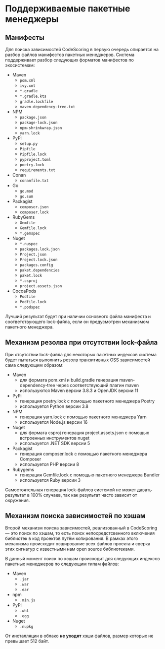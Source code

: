# Поддерживаемые пакетные менеджеры

## Манифесты

Для поиска зависимостей CodeScoring в первую очередь опирается на разбор файлов манифестов пакетных менеджеров. Система поддерживает разбор следующих форматов манифестов по экосистемам:


- Maven
    + `pom.xml`
    + `ivy.xml`
    + `*.gradle`
    + `*.gradle.kts`
    + `gradle.lockfile`
    + `maven-dependency-tree.txt`
- NPM
    + `package.json`
    + `package-lock.json`
    + `npm-shrinkwrap.json`
    + `yarn.lock`
- PyPI
    + `setup.py`
    + `Pipfile`
    + `Pipfile.lock`
    + `pyproject.toml`
    + `poetry.lock`
    + `requirements.txt`
- Conan
    + `conanfile.txt`
- Go
    + `go.mod`
    + `go.sum`
- Packagist
    + `composer.json`
    + `composer.lock`
- RubyGems
    + `Gemfile`
    + `Gemfile.lock`
    + `*.gemspec`
- Nuget
    + `*.nuspec`
    + `packages.lock.json`
    + `Project.json`
    + `Project.lock.json`
    + `packages.config`
    + `paket.dependencies`
    + `paket.lock`
    + `*.csproj`
    + `project.assets.json`
- CocoaPods
    + `Podfile`
    + `Podfile.lock`
    + `*.podspec`

Лучший результат будет при наличии основного файла манифеста и соответствующего lock-файла, если он предусмотрен механизмом пакетного менеджера.


## Механизм резолва при отсутствии lock-файла

При отсутствии lock-файла для некоторых пакетных индексов система будет пытаться выполнить резолв транзитивных OSS зависимостей сама следующим образом:

- Maven
    + для формата pom.xml и build.gradle генерация maven-dependency-tree через соответствующий плагин maven
    + используются Maven версии 3.8.3 и OpenJDK версии 11
- PyPi
    + генерация poetry.lock с помощью пакетного менеджера Poetry
    + используется Python версии 3.8
- NPM
    + генерация yarn.lock с помощью пакетного менеджера Yarn
    + используется Node.js версии 16
- Nuget
    + для формата csproj генерация project.assets.json с помощью встроенных инструментов nuget
    + используется .NET SDK версии 5
- Packagist
    + генерация composer.lock с помощью пакетного менеджера Composer
    + используется PHP версии 8
- Rubygems
    + генерация Gemfile.lock с помощью пакетного менеджера Bundler
    + используется Ruby версии 3

Самостоятельная генерация lock-файлов системой не может давать результат в 100% случаев, так как результат часто зависит от окружения.


## Механизм поиска зависимостей по хэшам

Второй механизм поиска зависимостей, реализованный в CodeScoring — это поиск по хэшам, то есть поиск непосредстсвенного включения библиотек в код проектов путём копирования. В рамках этого механизма происходит хэширование всех файлов проекта и сверка этих сигнатур с известными нам open source библиотеками.

В данный момент поиск по хэшам происходит для следующих индексов пакетных менеджеров по следующим типам файлов:

- Maven
    + `.jar`
    + `.war`
    + `.ear`
- npm
    + `.min.js`
- PyPI
    + `.whl`
    + `.egg`
- Nuget
    + `.nupkg`


От инсталляции в облако **не уходят** хэши файлов, размер которых не превышает 512 байт.
